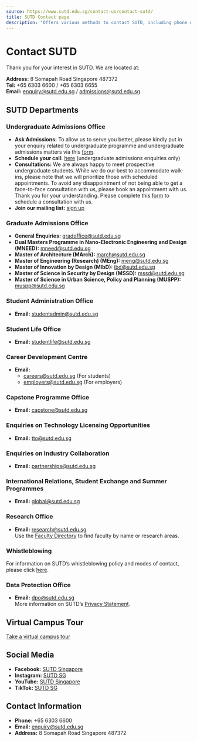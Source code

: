 ```yaml
---
source: https://www.sutd.edu.sg/contact-us/contact-sutd/
title: SUTD Contact page
description: "Offers various methods to contact SUTD, including phone numbers, email addresses, and physical addresses."
---
```


# Contact SUTD

Thank you for your interest in SUTD. We are located at:

**Address:** 8 Somapah Road Singapore 487372  
**Tel:** +65 6303 6600 / +65 6303 6655  
**Email:** [enquiry@sutd.edu.sg](mailto:enquiry@sutd.edu.sg) / [admissions@sutd.edu.sg](mailto:admissions@sutd.edu.sg)

## SUTD Departments

### Undergraduate Admissions Office
- **Ask Admissions:** To allow us to serve you better, please kindly put in your enquiry related to undergraduate programme and undergraduate admissions matters via this [form](https://www.sutd.edu.sg/admissions/undergraduate/ask-admissions/).
- **Schedule your call:** [here](https://call.novocall.co/app/pj8jV1gl8Bk) (undergraduate admissions enquiries only)
- **Consultations:** We are always happy to meet prospective undergraduate students. While we do our best to accommodate walk-ins, please note that we will prioritize those with scheduled appointments. To avoid any disappointment of not being able to get a face-to-face consultation with us, please book an appointment with us. Thank you for your understanding. Please complete this [form](https://www.sutd.edu.sg/admissions/undergraduate/ask-admissions/) to schedule a consultation with us.
- **Join our mailing list:** [sign up](https://forms.office.com/Pages/ResponsePage.aspx?id=drd2NJDpck-5UGJImDFiPdwf0CscKypPpKUSZCna4MpUQlowQ1hJNExLU0pJUkNUUUVRTEoxVUJSSiQlQCNjPTEu)

### Graduate Admissions Office
- **General Enquiries:** [gradoffice@sutd.edu.sg](mailto:gradoffice@sutd.edu.sg)
- **Dual Masters Programme in Nano-Electronic Engineering and Design (MNEED):** [mneed@sutd.edu.sg](mailto:mneed@sutd.edu.sg)
- **Master of Architecture (MArch):** [march@sutd.edu.sg](mailto:march@sutd.edu.sg)
- **Master of Engineering (Research) (MEng):** [meng@sutd.edu.sg](mailto:meng@sutd.edu.sg)
- **Master of Innovation by Design (MIbD):** [ibd@sutd.edu.sg](mailto:ibd@sutd.edu.sg)
- **Master of Science in Security by Design (MSSD):** [mssd@sutd.edu.sg](mailto:mssd@sutd.edu.sg)
- **Master of Science in Urban Science, Policy and Planning (MUSPP):** [muspp@sutd.edu.sg](mailto:muspp@sutd.edu.sg)

### Student Administration Office
- **Email:** [studentadmin@sutd.edu.sg](mailto:studentadmin@sutd.edu.sg)

### Student Life Office
- **Email:** [studentlife@sutd.edu.sg](mailto:studentlife@sutd.edu.sg)

### Career Development Centre
- **Email:**  
  - [careers@sutd.edu.sg](mailto:careers@sutd.edu.sg) (For students)  
  - [employers@sutd.edu.sg](mailto:employers@sutd.edu.sg) (For employers)

### Capstone Programme Office
- **Email:** [capstone@sutd.edu.sg](mailto:capstone@sutd.edu.sg)

### Enquiries on Technology Licensing Opportunities
- **Email:** [tto@sutd.edu.sg](mailto:tto@sutd.edu.sg)

### Enquiries on Industry Collaboration
- **Email:** [partnerships@sutd.edu.sg](mailto:partnerships@sutd.edu.sg)

### International Relations, Student Exchange and Summer Programmes
- **Email:** [global@sutd.edu.sg](mailto:global@sutd.edu.sg)

### Research Office
- **Email:** [research@sutd.edu.sg](mailto:research@sutd.edu.sg)  
Use the [Faculty Directory](https://www.sutd.edu.sg/about/people/faculty) to find faculty by name or research areas.

### Whistleblowing
For information on SUTD’s whistleblowing policy and modes of contact, please click [here](https://www.sutd.edu.sg/whistleblowing-policy/).

### Data Protection Office
- **Email:** [dpo@sutd.edu.sg](mailto:dpo@sutd.edu.sg)  
More information on SUTD’s [Privacy Statement](https://www.sutd.edu.sg/privacy-statement/).

## Virtual Campus Tour
[Take a virtual campus tour](https://virtualtour.sutd.edu.sg/)

## Social Media
- **Facebook:** [SUTD Singapore](https://www.facebook.com/sutdsingapore)
- **Instagram:** [SUTD SG](https://www.instagram.com/sutdsg/)
- **YouTube:** [SUTD Singapore](http://www.youtube.com/user/SUTDSingapore)
- **TikTok:** [SUTD SG](https://www.tiktok.com/@sutd_sg)

## Contact Information
- **Phone:** +65 6303 6600
- **Email:** [enquiry@sutd.edu.sg](mailto:enquiry@sutd.edu.sg)
- **Address:** 8 Somapah Road Singapore 487372